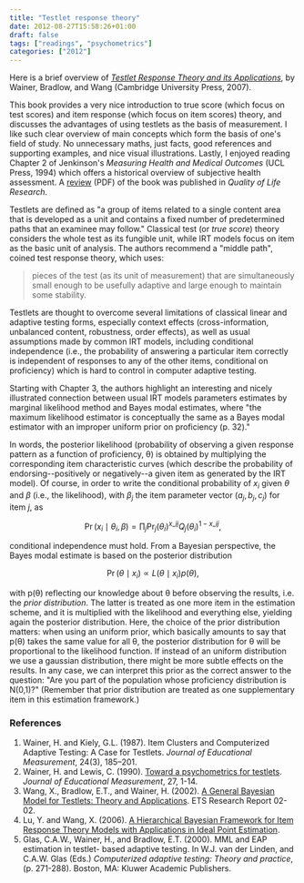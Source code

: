```yaml
---
title: "Testlet response theory"
date: 2012-08-27T15:58:26+01:00
draft: false
tags: ["readings", "psychometrics"]
categories: ["2012"]
---
```


Here is a brief overview of [*Testlet Response Theory and its Applications*](http://bit.ly/NrooI5), by Wainer, Bradlow, and Wang (Cambridge University Press, 2007).

This book provides a very nice introduction to true score (which focus on test scores) and item response (which focus on item scores) theory, and discusses the advantages of using testlets as the basis of measurement. I like such clear overview of main concepts which form the basis of one's field of study. No unnecessary maths, just facts, good references and supporting examples, and nice visual illustrations. Lastly, I enjoyed reading Chapter 2 of Jenkinson's *Measuring Health and Medical Outcomes* (UCL Press, 1994) which offers a historical overview of subjective health assessment. A [review](http://www.aliquote.org/pub/Kaplan1996.pdf) (PDF) of the book was published in *Quality of Life Research*.

Testlets are defined as "a group of items related to a single content area that is developed as a unit and contains a fixed number of predetermined paths that an examinee may follow." Classical test (or *true score*) theory considers the whole test as its fungible unit, while IRT models focus on item as the basic unit of analysis. The authors recommend a "middle path", coined test response theory, which uses:

> pieces of the test (as its unit of measurement) that are simultaneously small enough to be usefully adaptive and large enough to maintain some stability.

Testlets are thought to overcome several limitations of classical linear and adaptive testing forms, especially context effects (cross-information, unbalanced content, robustness, order effects), as well as usual assumptions made by common IRT models, including conditional independence (i.e., the probability of answering a particular item correctly is independent of responses to any of the other items, conditional on proficiency) which is hard to control in computer adaptive testing.

Starting with Chapter 3, the authors highlight an interesting and nicely illustrated connection between usual IRT models parameters estimates by marginal likelihood method and Bayes modal estimates, where "the maximum likelihood estimator is conceptually the same as a Bayes modal estimator with an improper uniform prior on proficiency (p. 32)."

In words, the posterior likelihood (probability of observing a given response pattern as a function of proficiency, θ) is obtained by multiplying the corresponding item characteristic curves (which describe the probability of endorsing--positively or negatively--a given item as generated by the IRT model). Of course, in order to write the conditional probability of $x_i$ given $\theta$ and $\beta$ (i.e., the likelihood), with $\beta_j$ the item parameter vector ($a_j, b_j, c_j$) for item $j$, as

$$ \Pr(x_i\mid\theta_i,\beta)=\prod_j\Pr_j(\theta_i)^{x\_{ij}}Q_j(\theta_i)^{1-x\_{ij}}, $$

conditional independence must hold. From a Bayesian perspective, the Bayes modal estimate is based on the posterior distribution

$$ \Pr(\theta\mid x_i)\propto L(\theta\mid x_i)p(\theta), $$

with p(θ) reflecting our knowledge about θ before observing the results, i.e. the *prior distribution*. The latter is treated as one more item in the estimation scheme, and it is multiplied with the likelihood and everything else, yielding again the posterior distribution. Here, the choice of the prior distribution matters: when using an uniform prior, which basically amounts to say that p(θ) takes the same value for all θ, the posterior distribution for θ will be proportional to the likelihood function. If instead of an uniform distribution we use a gaussian distribution, there might be more subtle effects on the results. In any case, we can interpret this prior as the correct answer to the question: "Are you part of the population whose proficiency distribution is N(0,1)?" (Remember that prior distribution are treated as one supplementary item in this estimation framework.)

### References

1. Wainer, H. and Kiely, G.L. (1987). Item Clusters and Computerized Adaptive Testing: A Case for Testlets. *Journal of Educational Measurement*, 24(3), 185–201.
2. Wainer, H. and Lewis, C. (1990). [Toward a psychometrics for testlets](http://www.ets.org/Media/Research/pdf/RR-89-29.pdf). *Journal of Educational Measurement*, 27, 1-14.
3. Wang, X., Bradlow, E.T., and Wainer, H. (2002). [A General Bayesian Model for Testlets: Theory and Applications](http://www.ets.org/Media/Research/pdf/RR-02-02-Wang.pdf). ETS Research Report 02-02.
4. Lu, Y. and Wang, X. (2006). [A Hierarchical Bayesian Framework for Item Response Theory Models with Applications in Ideal Point Estimation](http://www.polmeth.wustl.edu/media/Paper/hier_ide_0715.pdf).
5. Glas, C.A.W., Wainer, H., and Bradlow, E.T. (2000). MML and EAP estimation in testlet- based adaptive testing. In W.J. van der Linden, and C.A.W. Glas (Eds.) *Computerized adaptive testing: Theory and practice*, (p. 271-288). Boston, MA: Kluwer Academic Publishers.
